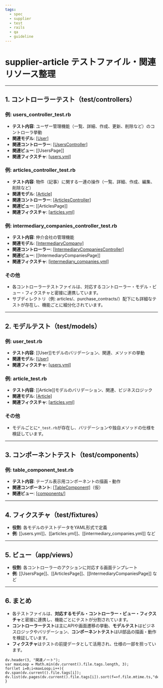 ```yaml
---
tags:
  - spec
  - supplier
  - test
  - rails
  - qa
  - guideline
---
```

# supplier-article テストファイル・関連リソース整理

---

## 1. コントローラーテスト（test/controllers）

### 例: users_controller_test.rb
- **テスト内容**: ユーザー管理機能（一覧、詳細、作成、更新、削除など）のコントローラ挙動
- **関連モデル**: [[User]](../../app/models/user.rb)
- **関連コントローラー**: [[UsersController]](../../app/controllers/users_controller.rb)
- **関連ビュー**: [[UsersPage]]
- **関連フィクスチャ**: [[users.yml]](../../test/fixtures/users.yml)

### 例: articles_controller_test.rb
- **テスト内容**: 物件（記事）に関する一連の操作（一覧、詳細、作成、編集、削除など）
- **関連モデル**: [[Article]](../../app/models/article.rb)
- **関連コントローラー**: [[ArticlesController]](../../app/controllers/articles_controller.rb)
- **関連ビュー**: [[ArticlesPage]]
- **関連フィクスチャ**: [[articles.yml]](../../test/fixtures/articles.yml)

### 例: intermediary_companies_controller_test.rb
- **テスト内容**: 仲介会社の管理機能
- **関連モデル**: [[IntermediaryCompany]](../../app/models/intermediary_company.rb)
- **関連コントローラー**: [[IntermediaryCompaniesController]](../../app/controllers/intermediary_companies_controller.rb)
- **関連ビュー**: [[IntermediaryCompaniesPage]]
- **関連フィクスチャ**: [[intermediary_companies.yml]](../../test/fixtures/intermediary_companies.yml)

### その他
- 各コントローラーテストファイルは、対応するコントローラー・モデル・ビュー・フィクスチャと密接に連携しています。
- サブディレクトリ（例: articles/、purchase_contracts/）配下にも詳細なテストが存在し、機能ごとに細分化されています。

---

## 2. モデルテスト（test/models）

### 例: user_test.rb
- **テスト内容**: [[User]]モデルのバリデーション、関連、メソッドの挙動
- **関連モデル**: [[User]](../../app/models/user.rb)
- **関連フィクスチャ**: [[users.yml]](../../test/fixtures/users.yml)

### 例: article_test.rb
- **テスト内容**: [[Article]]モデルのバリデーション、関連、ビジネスロジック
- **関連モデル**: [[Article]](../../app/models/article.rb)
- **関連フィクスチャ**: [[articles.yml]](../../test/fixtures/articles.yml)

### その他
- モデルごとに`*_test.rb`が存在し、バリデーションや独自メソッドの仕様を検証しています。

---

## 3. コンポーネントテスト（test/components）

### 例: table_component_test.rb
- **テスト内容**: テーブル表示用コンポーネントの描画・動作
- **関連コンポーネント**: [[TableComponent]](../../app/components/table_component.rb)（仮）
- **関連ビュー**: [[components/]](../../app/views/components/)

---

## 4. フィクスチャ（test/fixtures）

- **役割**: 各モデルのテストデータをYAML形式で定義
- **例**: [[users.yml]]、[[articles.yml]]、[[intermediary_companies.yml]] など

---

## 5. ビュー（app/views）

- **役割**: 各コントローラーのアクションに対応する画面テンプレート
- **例**: [[UsersPage]]、[[ArticlesPage]]、[[IntermediaryCompaniesPage]] など

---

## 6. まとめ

- 各テストファイルは、**対応するモデル・コントローラー・ビュー・フィクスチャ**と密接に連携し、機能ごとにテストが分割されています。
- **コントローラーテスト**は主にAPIや画面遷移の挙動、**モデルテスト**はビジネスロジックやバリデーション、**コンポーネントテスト**はUI部品の描画・動作を検証しています。
- **フィクスチャ**はテストの前提データとして活用され、仕様の一部を担っています。 


```dataviewjs
dv.header(3, "関連ノート");
var maxLoop = Math.min(dv.current().file.tags.length, 3);
for(let i=0;i<maxLoop;i++){
dv.span(dv.current().file.tags[i]);
dv.list(dv.pages(dv.current().file.tags[i]).sort(f=>f.file.mtime.ts,"desc").limit(15).file.link);
}
```